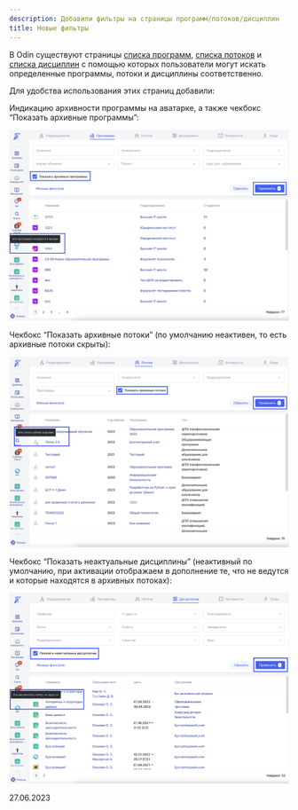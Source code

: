 ```yaml
---
description: Добавили фильтры на страницы программ/потоков/дисциплин
title: Новые фильтры
---
```


В Odin существуют страницы [списка программ](https://www.odin.study/ru/University/Programs), [списка потоков](https://www.odin.study/ru/University/Cohorts) и [списка дисциплин](https://www.odin.study/ru/University/Disciplines) с помощью которых пользователи могут искать определенные программы, потоки и дисциплины соответственно.

Для удобства использования этих страниц добавили:

Индикацию архивности программы на аватарке, а также чекбокс “Показать архивные программы”:

![](<../../.gitbook/assets/image (6) (5).png>)

Чекбокс “Показать архивные потоки” (по умолчанию неактивен, то есть архивные потоки скрыты):

![](<../../.gitbook/assets/image (11).png>)

Чекбокс “Показать неактуальные дисциплины” (неактивный по умолчанию, при активации отображаем в дополнение те, что не ведутся и которые находятся в архивных потоках):

![](<../../.gitbook/assets/image (4) (11).png>)

27\.06.2023